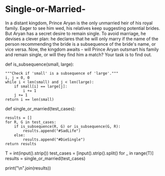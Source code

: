 # Single-or-Married-

In a distant kingdom, Prince Aryan is the only unmarried heir of his royal family. Eager to see him wed, his relatives keep suggesting potential brides. But Aryan has a secret desire to remain single. To avoid marriage, he devises a clever plan: he declares that he will only marry if the name of the person recommending the bride is a subsequence of the bride's name, or vice versa.
Now, the kingdom awaits - will Prince Aryan outsmart his family and remain single, or will they find him a match? Your task is to find out.

def is_subsequence(small, large):

    """Check if 'small' is a subsequence of 'large'."""
    i, j = 0, 0
    while i < len(small) and j < len(large):
        if small[i] == large[j]:
            i += 1
        j += 1
    return i == len(small)

def single_or_married(test_cases):

    results = []
    for R, G in test_cases:
        if is_subsequence(R, G) or is_subsequence(G, R):
            results.append("#SadLife")
        else:
            results.append("#DieSingle")
    return results

T = int(input().strip())
test_cases = [input().strip().split() for _ in range(T)]
results = single_or_married(test_cases)

print("\n".join(results))
